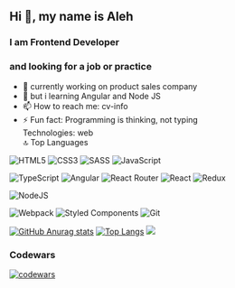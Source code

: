 ## Hi 👋, my name is Aleh
### I am Frontend Developer
### and looking for a job or practice
- 🔭 currently working on product sales company
- 🌱  but i learning  Angular and Node JS
- 📫 How to reach me: cv-info
- ⚡ Fun fact: Programming is thinking, not typing  
  Technologies: web  
🔝 Top Languages

![HTML5](https://img.shields.io/badge/html5-%23E34F26.svg?style=for-the-badge&logo=html5&logoColor=white)
![CSS3](https://img.shields.io/badge/css3-%231572B6.svg?style=for-the-badge&logo=css3&logoColor=white)
![SASS](https://img.shields.io/badge/SASS-hotpink.svg?style=for-the-badge&logo=SASS&logoColor=white)
![JavaScript](https://img.shields.io/badge/javascript-%23323330.svg?style=for-the-badge&logo=javascript&logoColor=%23F7DF1E)

![TypeScript](https://img.shields.io/badge/typescript-%23007ACC.svg?style=for-the-badge&logo=typescript&logoColor=white)
![Angular](https://img.shields.io/badge/-Angular-DD0031?style=flat-square&logo=angular&logoColor=white)
![React Router](https://img.shields.io/badge/React_Router-CA4245?style=for-the-badge&logo=react-router&logoColor=white)
![React](https://img.shields.io/badge/react-%2320232a.svg?style=for-the-badge&logo=react&logoColor=%2361DAFB)
![Redux](https://img.shields.io/badge/redux-%23593d88.svg?style=for-the-badge&logo=redux&logoColor=white)

![NodeJS](https://img.shields.io/badge/node.js-6DA55F?style=for-the-badge&logo=node.js&logoColor=white)

![Webpack](https://img.shields.io/badge/webpack-%238DD6F9.svg?style=for-the-badge&logo=webpack&logoColor=black)
![Styled Components](https://img.shields.io/badge/styled--components-DB7093?style=for-the-badge&logo=styled-components&logoColor=white)
![Git](https://img.shields.io/badge/git-%23F05033.svg?style=for-the-badge&logo=git&logoColor=white)

[![GitHub Anurag stats](https://github-readme-stats.vercel.app/api?username=pestler&repo=github-readme-stats&show_icons=true&theme=radical)](https://github.com/pestler/github-readme-stats)
[![Top Langs](https://github-readme-stats.vercel.app/api/top-langs/?username=pestler&layout=compact)](https://github.com/pestler/github-readme-stats)
![](https://komarev.com/ghpvc/?username=pestler&color=red&style=for-the-badge)

### Codewars
[![codewars](https://www.codewars.com/users/rsschool_f70de6a01e7d1393/badges/large)](https://www.codewars.com/users/rsschool_f70de6a01e7d1393/badges/large)


